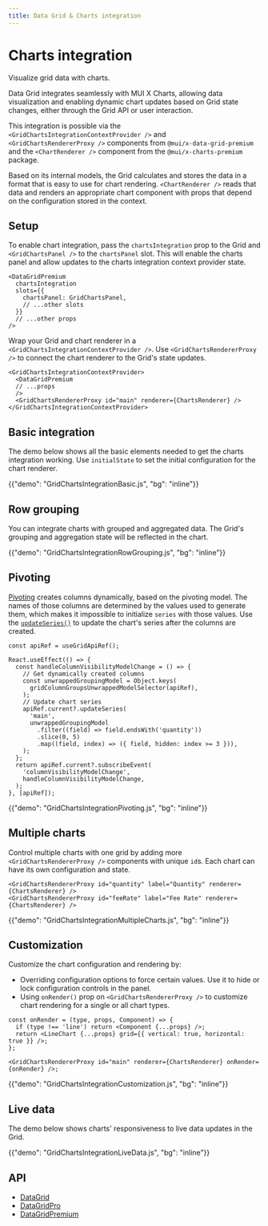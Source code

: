 ```yaml
---
title: Data Grid & Charts integration
---
```


# Charts integration [<span class="plan-premium"></span>](/x/introduction/licensing/#premium-plan 'Premium plan')

<p class="description">Visualize grid data with charts.</p>

Data Grid integrates seamlessly with MUI X Charts, allowing data visualization and enabling dynamic chart updates based on Grid state changes, either through the Grid API or user interaction.

This integration is possible via the `<GridChartsIntegrationContextProvider />` and `<GridChartsRendererProxy />` components from `@mui/x-data-grid-premium` and the `<ChartRenderer />` component from the `@mui/x-charts-premium` package.

Based on its internal models, the Grid calculates and stores the data in a format that is easy to use for chart rendering.
`<ChartRenderer />` reads that data and renders an appropriate chart component with props that depend on the configuration stored in the context.

## Setup

To enable chart integration, pass the `chartsIntegration` prop to the Grid and `<GridChartsPanel />` to the `chartsPanel` slot.
This will enable the charts panel and allow updates to the charts integration context provider state.

```tsx
<DataGridPremium
  chartsIntegration
  slots={{
    chartsPanel: GridChartsPanel,
    // ...other slots
  }}
  // ...other props
/>
```

Wrap your Grid and chart renderer in a `<GridChartsIntegrationContextProvider />`.
Use `<GridChartsRendererProxy />` to connect the chart renderer to the Grid's state updates.

```tsx
<GridChartsIntegrationContextProvider>
  <DataGridPremium
  // ...props
  />
  <GridChartsRendererProxy id="main" renderer={ChartsRenderer} />
</GridChartsIntegrationContextProvider>
```

## Basic integration

The demo below shows all the basic elements needed to get the charts integration working.
Use `initialState` to set the initial configuration for the chart renderer.

{{"demo": "GridChartsIntegrationBasic.js", "bg": "inline"}}

## Row grouping

You can integrate charts with grouped and aggregated data.
The Grid's grouping and aggregation state will be reflected in the chart.

{{"demo": "GridChartsIntegrationRowGrouping.js", "bg": "inline"}}

## Pivoting

[Pivoting](/x/react-data-grid/pivoting/) creates columns dynamically, based on the pivoting model.
The names of those columns are determined by the values used to generate them, which makes it impossible to initialize `series` with those values.
Use the [`updateSeries()`](/x/api/data-grid/grid-api/#grid-api-prop-updateSeries) to update the chart's series after the columns are created.

```tsx
const apiRef = useGridApiRef();

React.useEffect(() => {
  const handleColumnVisibilityModelChange = () => {
    // Get dynamically created columns
    const unwrappedGroupingModel = Object.keys(
      gridColumnGroupsUnwrappedModelSelector(apiRef),
    );
    // Update chart series
    apiRef.current?.updateSeries(
      'main',
      unwrappedGroupingModel
        .filter((field) => field.endsWith('quantity'))
        .slice(0, 5)
        .map((field, index) => ({ field, hidden: index >= 3 })),
    );
  };
  return apiRef.current?.subscribeEvent(
    'columnVisibilityModelChange',
    handleColumnVisibilityModelChange,
  );
}, [apiRef]);
```

{{"demo": "GridChartsIntegrationPivoting.js", "bg": "inline"}}

## Multiple charts

Control multiple charts with one grid by adding more `<GridChartsRendererProxy />` components with unique `id`s.
Each chart can have its own configuration and state.

```tsx
<GridChartsRendererProxy id="quantity" label="Quantity" renderer={ChartsRenderer} />
<GridChartsRendererProxy id="feeRate" label="Fee Rate" renderer={ChartsRenderer} />
```

{{"demo": "GridChartsIntegrationMultipleCharts.js", "bg": "inline"}}

## Customization

Customize the chart configuration and rendering by:

- Overriding configuration options to force certain values.
  Use it to hide or lock configuration controls in the panel.
- Using `onRender()` prop on `<GridChartsRendererProxy />` to customize chart rendering for a single or all chart types.

```tsx
const onRender = (type, props, Component) => {
  if (type !== 'line') return <Component {...props} />;
  return <LineChart {...props} grid={{ vertical: true, horizontal: true }} />;
};

<GridChartsRendererProxy id="main" renderer={ChartsRenderer} onRender={onRender} />;
```

{{"demo": "GridChartsIntegrationCustomization.js", "bg": "inline"}}

## Live data

The demo below shows charts' responsiveness to live data updates in the Grid.

{{"demo": "GridChartsIntegrationLiveData.js", "bg": "inline"}}

## API

- [DataGrid](/x/api/data-grid/data-grid/)
- [DataGridPro](/x/api/data-grid/data-grid-pro/)
- [DataGridPremium](/x/api/data-grid/data-grid-premium/)
